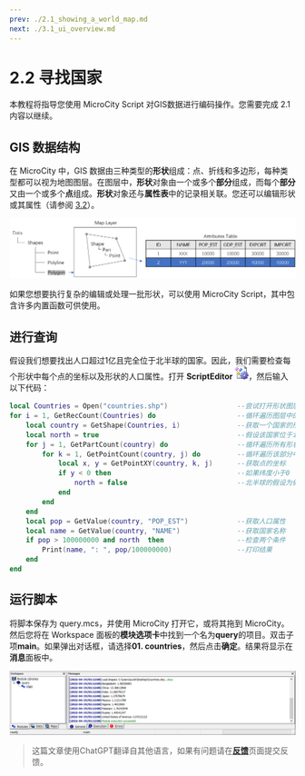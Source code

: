 ```yaml
---
prev: ./2.1_showing_a_world_map.md
next: ./3.1_ui_overview.md
---
```


# 2.2 寻找国家
本教程将指导您使用 MicroCity Script 对GIS数据进行编码操作。您需要完成 2.1 内容以继续。

## GIS 数据结构
在 MicroCity 中，GIS 数据由三种类型的**形状**组成：点、折线和多边形，每种类型都可以视为地图图层。在图层中，**形状**对象由一个或多个**部分**组成，而每个**部分**又由一个或多个**点**组成。**形状**对象还与**属性表**中的记录相关联。您还可以编辑形状或其属性（请参阅 [3.2](3.2_vector_shapes.md)）。

![gis_data_structure](../images/doc/gis_data_structure.png)

如果您想要执行复杂的编辑或处理一批形状，可以使用 MicroCity Script，其中包含许多内置函数可供使用。

## 进行查询
假设我们想要找出人口超过1亿且完全位于北半球的国家。因此，我们需要检查每个形状中每个点的坐标以及形状的人口属性。打开 **ScriptEditor** ![icon_script_editor](../images/doc/icon_script_editor.png)，然后输入以下代码：

```lua
local Countries = Open("countries.shp")                 --尝试打开形状图层
for i = 1, GetRecCount(Countries) do                    --循环遍历图层中的所有形状对象
    local country = GetShape(Countries, i)              --获取一个国家的形状对象
    local north = true                                  --假设该国家位于北半球
    for j = 1, GetPartCount(country) do                 --循环遍历所有形状中的部分
        for k = 1, GetPointCount(country, j) do         --循环遍历该部分中的所有点
            local x, y = GetPointXY(country, k, j)      --获取点的坐标
            if y < 0 then                               --如果纬度小于0
                north = false                           --北半球的假设为假
            end
        end
    end
    local pop = GetValue(country, "POP_EST")            --获取人口属性
    local name = GetValue(country, "NAME")              --获取国家名称
    if pop > 100000000 and north  then                  --检查两个条件
        Print(name, ": ", pop/100000000)                --打印结果
    end
end
```

## 运行脚本
将脚本保存为 query.mcs，并使用 MicroCity 打开它，或将其拖到 MicroCity。然后您将在 Workspace 面板的**模块选项卡**中找到一个名为**query**的项目。双击子项**main**。如果弹出对话框，请选择**01. countries**，然后点击**确定**。结果将显示在**消息**面板中。

![query_results](../images/doc/query_results.png)

> 这篇文章使用ChatGPT翻译自其他语言，如果有问题请在[**反馈**](https://github.com/huuhghhgyg/MicroCityNotes/issues/new)页面提交反馈。